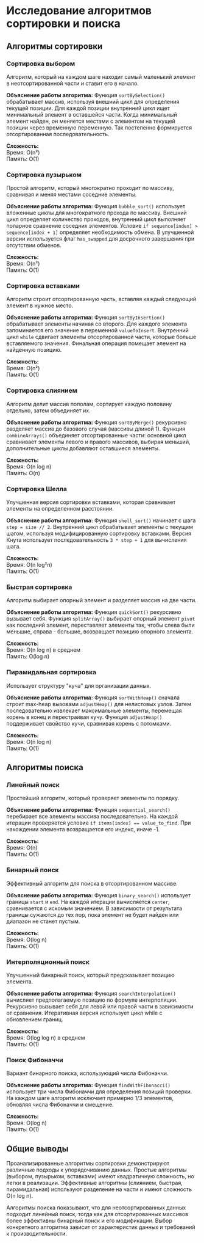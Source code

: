 # Исследование алгоритмов сортировки и поиска

## Алгоритмы сортировки

### Сортировка выбором
Алгоритм, который на каждом шаге находит самый маленький элемент в неотсортированной части и ставит его в начало.

**Объяснение работы алгоритма:**
Функция `sortBySelection()` обрабатывает массив, используя внешний цикл для определения текущей позиции. Для каждой позиции внутренний цикл ищет минимальный элемент в оставшейся части. Когда минимальный элемент найден, он меняется местами с элементом на текущей позиции через временную переменную. Так постепенно формируется отсортированная последовательность.

**Сложность:**  
Время: O(n²)  
Память: O(1)

### Сортировка пузырьком
Простой алгоритм, который многократно проходит по массиву, сравнивая и меняя местами соседние элементы.

**Объяснение работы алгоритма:**
Функция `bubble_sort()` использует вложенные циклы для многократного прохода по массиву. Внешний цикл определяет количество проходов, внутренний цикл выполняет попарное сравнение соседних элементов. Условие `if sequence[index] > sequence[index + 1]` определяет необходимость обмена. В улучшенной версии используется флаг `has_swapped` для досрочного завершения при отсутствии обменов.

**Сложность:**  
Время: O(n²)  
Память: O(1)

### Сортировка вставками
Алгоритм строит отсортированную часть, вставляя каждый следующий элемент в нужное место.

**Объяснение работы алгоритма:**
Функция `sortByInsertion()` обрабатывает элементы начиная со второго. Для каждого элемента запоминается его значение в переменной `valueToInsert`. Внутренний цикл `while` сдвигает элементы отсортированной части, которые больше вставляемого значения. Финальная операция помещает элемент на найденную позицию.

**Сложность:**  
Время: O(n²)  
Память: O(1)

### Сортировка слиянием
Алгоритм делит массив пополам, сортирует каждую половину отдельно, затем объединяет их.

**Объяснение работы алгоритма:**
Функция `sortByMerge()` рекурсивно разделяет массив до базового случая (массивы длиной 1). Функция `combineArrays()` объединяет отсортированные части: основной цикл сравнивает элементы левого и правого массивов, выбирая меньший, дополнительные циклы добавляют оставшиеся элементы.

**Сложность:**  
Время: O(n log n)  
Память: O(n)

### Сортировка Шелла
Улучшенная версия сортировки вставками, которая сравнивает элементы на определенном расстоянии.

**Объяснение работы алгоритма:**
Функция `shell_sort()` начинает с шага `step = size // 2`. Внутренний цикл обрабатывает элементы с текущим шагом, используя модифицированную сортировку вставками. Версия Кнута использует последовательность `3 * step + 1` для вычисления шага.

**Сложность:**  
Время: O(n log²n)  
Память: O(1)

### Быстрая сортировка
Алгоритм выбирает опорный элемент и разделяет массив на две части.

**Объяснение работы алгоритма:**
Функция `quickSort()` рекурсивно вызывает себя. Функция `splitArray()` выбирает опорный элемент `pivot` как последний элемент, переставляет элементы так, чтобы слева были меньшие, справа - большие, возвращает позицию опорного элемента.

**Сложность:**  
Время: O(n log n) в среднем  
Память: O(log n)

### Пирамидальная сортировка
Использует структуру "куча" для организации данных.

**Объяснение работы алгоритма:**
Функция `sortWithHeap()` сначала строит max-heap вызовами `adjustHeap()` для нелистовых узлов. Затем последовательно извлекает максимальные элементы, перемещая корень в конец и перестраивая кучу. Функция `adjustHeap()` поддерживает свойство кучи, сравнивая корень с потомками.

**Сложность:**  
Время: O(n log n)  
Память: O(1)

## Алгоритмы поиска

### Линейный поиск
Простейший алгоритм, который проверяет элементы по порядку.

**Объяснение работы алгоритма:**
Функция `sequential_search()` перебирает все элементы массива последовательно. На каждой итерации проверяется условие `if items[index] == value_to_find`. При нахождении элемента возвращается его индекс, иначе -1.

**Сложность:**  
Время: O(n)  
Память: O(1)

### Бинарный поиск
Эффективный алгоритм для поиска в отсортированном массиве.

**Объяснение работы алгоритма:**
Функция `binary_search()` использует границы `start` и `end`. На каждой итерации вычисляется `center`, сравнивается с искомым значением. В зависимости от результата границы сужаются до тех пор, пока элемент не будет найден или диапазон не станет пустым.

**Сложность:**  
Время: O(log n)  
Память: O(1)

### Интерполяционный поиск
Улучшенный бинарный поиск, который предсказывает позицию элемента.

**Объяснение работы алгоритма:**
Функция `searchInterpolation()` вычисляет предполагаемую позицию по формуле интерполяции. Рекурсивно вызывает себя для левой или правой части в зависимости от сравнения. Итеративная версия использует цикл while с обновлением границ.

**Сложность:**  
Время: O(log log n) в среднем  
Память: O(1)

### Поиск Фибоначчи
Вариант бинарного поиска, использующий числа Фибоначчи.

**Объяснение работы алгоритма:**
Функция `findWithFibonacci()` использует три числа Фибоначчи для определения позиций проверки. На каждом шаге алгоритм исключает примерно 1/3 элементов, обновляя числа Фибоначчи и смещение.

**Сложность:**  
Время: O(log n)  
Память: O(1)

## Общие выводы

Проанализированные алгоритмы сортировки демонстрируют различные подходы к упорядочиванию данных. Простые алгоритмы (выбором, пузырьком, вставками) имеют квадратичную сложность, но легки в реализации. Эффективные алгоритмы (слиянием, быстрая, пирамидальная) используют разделение на части и имеют сложность O(n log n).

Алгоритмы поиска показывают, что для неотсортированных данных подходит линейный поиск, тогда как для отсортированных массивов более эффективны бинарный поиск и его модификации. Выбор конкретного алгоритма зависит от характеристик данных и требований к производительности.
